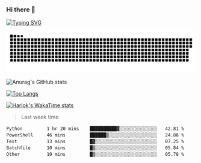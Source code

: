 ### Hi there 👋

<!--
**wray-le/wray-lee* is a ✨ _special_ ✨ repository because its `README.md` (this file) appears on your GitHub profile.

Here are some ideas to get you started:

- 🔭 I’m currently working on ...
- 🌱 I’m currently learning ...
- 👯 I’m looking to collaborate on ...
- 🤔 I’m looking for help with ...
- 💬 Ask me about ...
- 📫 How to reach me: ...
- 😄 Pronouns: ...
- ⚡ Fun fact: ...
-->
[![Typing SVG](https://readme-typing-svg.herokuapp.com?color=91BEF0&vCenter=true&lines=This+is+Wray's+profile;A+noob+developer)](https://git.io/typing-svg)

<p align="center"><a href=#><img src="image/contributions.svg"></a></p>  

![Anurag's GitHub stats](https://github-readme-stats.vercel.app/api?username=wray-lee&show_icons=true&theme=tokyonight)


[![Top Langs](https://github-readme-stats.vercel.app/api/top-langs/?username=wray-lee&exclude_repo=wray-lee.github.io,wray-lee&layout=donut)](https://github.com/anuraghazra/github-readme-stats)


[![Harlok's WakaTime stats](https://github-readme-stats.vercel.app/api/wakatime?username=wray)](https://github.com/anuraghazra/github-readme-stats)

> Last week time

<!--START_SECTION:waka-->

```txt
Python         1 hr 20 mins    ██████████▓░░░░░░░░░░░░░░   42.81 %
PowerShell     46 mins         ██████▒░░░░░░░░░░░░░░░░░░   24.88 %
Text           13 mins         █▓░░░░░░░░░░░░░░░░░░░░░░░   07.25 %
Batchfile      10 mins         █▒░░░░░░░░░░░░░░░░░░░░░░░   05.84 %
Other          10 mins         █▒░░░░░░░░░░░░░░░░░░░░░░░   05.78 %
```

<!--END_SECTION:waka-->
